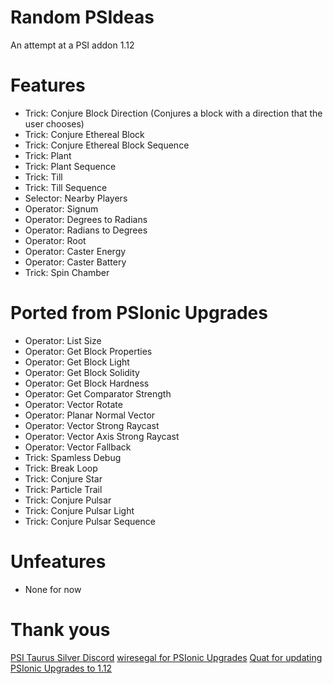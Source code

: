 # Random PSIdeas
An attempt at a PSI addon
1.12

Features
============
* Trick: Conjure Block Direction (Conjures a block with a direction that the user chooses)
* Trick: Conjure Ethereal Block
* Trick: Conjure Ethereal Block Sequence
* Trick: Plant
* Trick: Plant Sequence
* Trick: Till
* Trick: Till Sequence
* Selector: Nearby Players
* Operator: Signum
* Operator: Degrees to Radians
* Operator: Radians to Degrees
* Operator: Root
* Operator: Caster Energy
* Operator: Caster Battery
* Trick: Spin Chamber

Ported from PSIonic Upgrades
=============
* Operator: List Size
* Operator: Get Block Properties
* Operator: Get Block Light
* Operator: Get Block Solidity
* Operator: Get Block Hardness
* Operator: Get Comparator Strength
* Operator: Vector Rotate
* Operator: Planar Normal Vector
* Operator: Vector Strong Raycast
* Operator: Vector Axis Strong Raycast
* Operator: Vector Fallback
* Trick: Spamless Debug
* Trick: Break Loop
* Trick: Conjure Star
* Trick: Particle Trail
* Trick: Conjure Pulsar
* Trick: Conjure Pulsar Light
* Trick: Conjure Pulsar Sequence

Unfeatures
============
* None for now

Thank yous
============
[PSI Taurus Silver Discord](http://discord.gg/vqg6qTH)
[wiresegal for PSIonic Upgrades](https://minecraft.curseforge.com/projects/psionic-upgrades)
[Quat for updating PSIonic Upgrades to 1.12](https://github.com/quat1024/PSIonic-Upgrades)